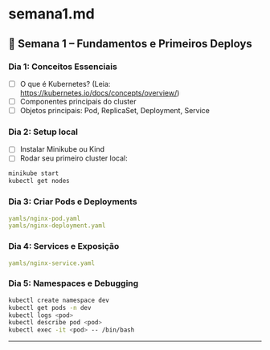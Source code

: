 # semana1.md

## 📅 Semana 1 – Fundamentos e Primeiros Deploys

### Dia 1: Conceitos Essenciais
- [ ] O que é Kubernetes? (Leia: https://kubernetes.io/docs/concepts/overview/)
- [ ] Componentes principais do cluster
- [ ] Objetos principais: Pod, ReplicaSet, Deployment, Service

### Dia 2: Setup local
- [ ] Instalar Minikube ou Kind
- [ ] Rodar seu primeiro cluster local:
```bash
minikube start
kubectl get nodes
```

### Dia 3: Criar Pods e Deployments
```yaml
yamls/nginx-pod.yaml
yamls/nginx-deployment.yaml
```

### Dia 4: Services e Exposição
```yaml
yamls/nginx-service.yaml
```

### Dia 5: Namespaces e Debugging
```bash
kubectl create namespace dev
kubectl get pods -n dev
kubectl logs <pod>
kubectl describe pod <pod>
kubectl exec -it <pod> -- /bin/bash
```

---
